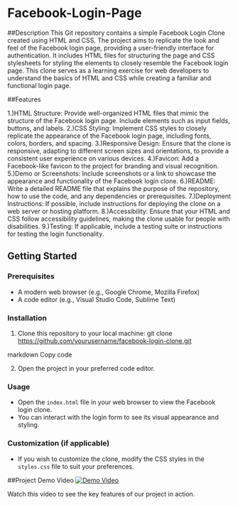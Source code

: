 # Facebook-Login-Page


##Description
This Git repository contains a simple Facebook Login Clone created using HTML and CSS. The project aims to replicate the look and feel of the Facebook login page, providing a user-friendly interface for authentication. It includes HTML files for structuring the page and CSS stylesheets for styling the elements to closely resemble the Facebook login page. This clone serves as a learning exercise for web developers to understand the basics of HTML and CSS while creating a familiar and functional login page.



##Features

1.)HTML Structure: Provide well-organized HTML files that mimic the structure of the Facebook login page. Include elements such as input fields, buttons, and labels.
2.)CSS Styling: Implement CSS styles to closely replicate the appearance of the Facebook login page, including fonts, colors, borders, and spacing.
3.)Responsive Design: Ensure that the clone is responsive, adapting to different screen sizes and orientations, to provide a consistent user experience on various devices.
4.)Favicon: Add a Facebook-like favicon to the project for branding and visual recognition.
5.)Demo or Screenshots: Include screenshots or a link to showcase the appearance and functionality of the Facebook login clone.
6.)README: Write a detailed README file that explains the purpose of the repository, how to use the code, and any dependencies or prerequisites.
7.)Deployment Instructions: If possible, include instructions for deploying the clone on a web server or hosting platform.
8.)Accessibility: Ensure that your HTML and CSS follow accessibility guidelines, making the clone usable for people with disabilities.
9.)Testing: If applicable, include a testing suite or instructions for testing the login functionality.

## Getting Started

### Prerequisites
- A modern web browser (e.g., Google Chrome, Mozilla Firefox)
- A code editor (e.g., Visual Studio Code, Sublime Text)

### Installation
1. Clone this repository to your local machine:
git clone https://github.com/yourusername/facebook-login-clone.git

markdown
Copy code

2. Open the project in your preferred code editor.

### Usage
- Open the `index.html` file in your web browser to view the Facebook login clone.
- You can interact with the login form to see its visual appearance and styling.

### Customization (if applicable)
- If you wish to customize the clone, modify the CSS styles in the `styles.css` file to suit your preferences.


##Project Demo Video
[![Demo Video](https://drive.google.com/file/d/1KKtymRnz36sivwsJifNF_gMyZ0DyDwed/preview)](https://drive.google.com/file/d/1KKtymRnz36sivwsJifNF_gMyZ0DyDwed/preview)


Watch this video to see the key features of our project in action.

